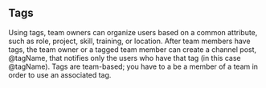 ## Tags
Using tags, team owners can organize users based on a common attribute, such as role, project, skill, training, or location. After team members have tags, the team owner or a tagged team member can create a channel post, @tagName, that notifies only the users who have that tag (in this case @tagName). Tags are team-based; you have to a be a member of a team in order to use an associated tag.
